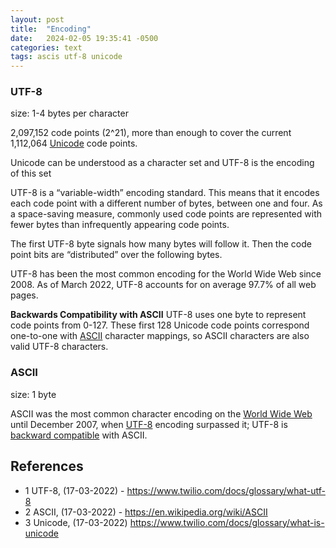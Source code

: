 ```yaml
---
layout: post
title:  "Encoding"
date:   2024-02-05 19:35:41 -0500
categories: text
tags: ascis utf-8 unicode
---
```



### UTF-8

size: 1-4 bytes per character

2,097,152 code points (2^21), more than enough to cover the current 1,112,064 [Unicode](https://www.twilio.com/docs/glossary/what-is-unicode) code points.

Unicode can be understood as a character set and UTF-8 is the encoding of this set

UTF-8 is a “variable-width” encoding standard. This means that it encodes each code point with a different number of bytes, between one and four. As a space-saving measure, commonly used code points are represented with fewer bytes than infrequently appearing code points.

The first UTF-8 byte signals how many bytes will follow it. Then the code point bits are “distributed” over the following bytes.

UTF-8 has been the most common encoding for the World Wide Web since 2008. As of March 2022, UTF-8 accounts for on average 97.7% of all web pages.

**Backwards Compatibility with ASCII**
UTF-8 uses one byte to represent code points from 0-127. These first 128 Unicode code points correspond one-to-one with [ASCII](https://en.wikipedia.org/wiki/ASCII) character mappings, so ASCII characters are also valid UTF-8 characters.

### ASCII

size: 1 byte

ASCII was the most common character encoding on the [World Wide Web](https://en.wikipedia.org/wiki/World_Wide_Web "World Wide Web") until December 2007, when [UTF-8](https://en.wikipedia.org/wiki/UTF-8 "UTF-8") encoding surpassed it; UTF-8 is [backward compatible](https://en.wikipedia.org/wiki/Backward_compatible "Backward compatible") with ASCII.

## References

- 1 UTF-8, (17-03-2022) - <https://www.twilio.com/docs/glossary/what-utf-8>
- 2 ASCII, (17-03-2022) - <https://en.wikipedia.org/wiki/ASCII>
- 3 Unicode, (17-03-2022) <https://www.twilio.com/docs/glossary/what-is-unicode>
